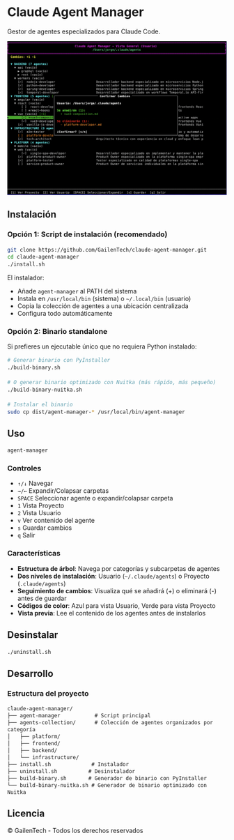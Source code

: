 # Claude Agent Manager

Gestor de agentes especializados para Claude Code.

![Claude Agent Manager Interface](docs/images/screenshot.png)

## Instalación

### Opción 1: Script de instalación (recomendado)
```bash
git clone https://github.com/GailenTech/claude-agent-manager.git
cd claude-agent-manager
./install.sh
```

El instalador:
- Añade `agent-manager` al PATH del sistema
- Instala en `/usr/local/bin` (sistema) o `~/.local/bin` (usuario)
- Copia la colección de agentes a una ubicación centralizada
- Configura todo automáticamente

### Opción 2: Binario standalone
Si prefieres un ejecutable único que no requiera Python instalado:

```bash
# Generar binario con PyInstaller
./build-binary.sh

# O generar binario optimizado con Nuitka (más rápido, más pequeño)
./build-binary-nuitka.sh

# Instalar el binario
sudo cp dist/agent-manager-* /usr/local/bin/agent-manager
```

## Uso

```bash
agent-manager
```

### Controles
- `↑/↓` Navegar
- `→/←` Expandir/Colapsar carpetas
- `SPACE` Seleccionar agente o expandir/colapsar carpeta
- `1` Vista Proyecto
- `2` Vista Usuario
- `v` Ver contenido del agente
- `s` Guardar cambios
- `q` Salir

### Características
- **Estructura de árbol**: Navega por categorías y subcarpetas de agentes
- **Dos niveles de instalación**: Usuario (`~/.claude/agents`) o Proyecto (`.claude/agents`)
- **Seguimiento de cambios**: Visualiza qué se añadirá (+) o eliminará (-) antes de guardar
- **Códigos de color**: Azul para vista Usuario, Verde para vista Proyecto
- **Vista previa**: Lee el contenido de los agentes antes de instalarlos

## Desinstalar

```bash
./uninstall.sh
```

## Desarrollo

### Estructura del proyecto
```
claude-agent-manager/
├── agent-manager           # Script principal
├── agents-collection/      # Colección de agentes organizados por categoría
│   ├── platform/
│   ├── frontend/
│   ├── backend/
│   └── infrastructure/
├── install.sh             # Instalador
├── uninstall.sh          # Desinstalador
├── build-binary.sh       # Generador de binario con PyInstaller
└── build-binary-nuitka.sh # Generador de binario optimizado con Nuitka
```

## Licencia

© GailenTech - Todos los derechos reservados